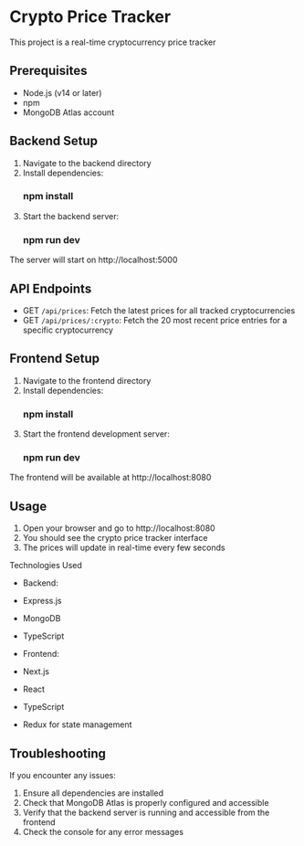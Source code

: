 # Crypto Price Tracker

This project is a real-time cryptocurrency price tracker

## Prerequisites

- Node.js (v14 or later)
- npm
- MongoDB Atlas account

## Backend Setup

1. Navigate to the backend directory
2. Install dependencies:
   ### npm install
3. Start the backend server:
   ### npm run dev
The server will start on http://localhost:5000

## API Endpoints

- GET `/api/prices`: Fetch the latest prices for all tracked cryptocurrencies
- GET `/api/prices/:crypto`: Fetch the 20 most recent price entries for a specific cryptocurrency


## Frontend Setup

1. Navigate to the frontend directory
2. Install dependencies:
   ### npm install
3. Start the frontend development server:
   ### npm run dev
The frontend will be available at http://localhost:8080

## Usage

1. Open your browser and go to http://localhost:8080
2. You should see the crypto price tracker interface
3. The prices will update in real-time every few seconds

Technologies Used

- Backend:
- Express.js
- MongoDB
- TypeScript

- Frontend:
- Next.js
- React
- TypeScript
- Redux for state management

## Troubleshooting

If you encounter any issues:
1. Ensure all dependencies are installed
2. Check that MongoDB Atlas is properly configured and accessible
3. Verify that the backend server is running and accessible from the frontend
4. Check the console for any error messages
